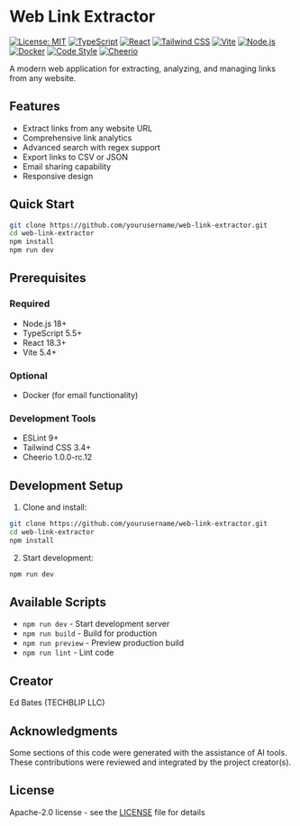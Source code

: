 # Web Link Extractor

[![License: MIT](https://img.shields.io/badge/License-MIT-yellow.svg)](https://opensource.org/licenses/MIT)  [![TypeScript](https://img.shields.io/badge/TypeScript-5.5-blue.svg)](https://www.typescriptlang.org/)  [![React](https://img.shields.io/badge/React-18.3-blue.svg)](https://reactjs.org/)  [![Tailwind CSS](https://img.shields.io/badge/Tailwind-3.4-blue.svg)](https://tailwindcss.com/)  [![Vite](https://img.shields.io/badge/Vite-5.4-blue.svg)](https://vitejs.dev/)  [![Node.js](https://img.shields.io/badge/Node.js-18+-green.svg)](https://nodejs.org/)  [![Docker](https://img.shields.io/badge/Docker-Optional-blue.svg)](https://www.docker.com/)  [![Code Style](https://img.shields.io/badge/Code_Style-ESLint-4B32C3.svg)](https://eslint.org/)  [![Cheerio](https://img.shields.io/badge/Cheerio-1.0.0--rc.12-orange.svg)](https://cheerio.js.org/)

A modern web application for extracting, analyzing, and managing links from any website.

## Features

- Extract links from any website URL
- Comprehensive link analytics
- Advanced search with regex support
- Export links to CSV or JSON
- Email sharing capability
- Responsive design

## Quick Start

```bash
git clone https://github.com/yourusername/web-link-extractor.git
cd web-link-extractor
npm install
npm run dev
```

## Prerequisites

### Required

- Node.js 18+
- TypeScript 5.5+
- React 18.3+
- Vite 5.4+

### Optional

- Docker (for email functionality)

### Development Tools

- ESLint 9+
- Tailwind CSS 3.4+
- Cheerio 1.0.0-rc.12

## Development Setup

1. Clone and install:

```bash
git clone https://github.com/yourusername/web-link-extractor.git
cd web-link-extractor
npm install
```

2. Start development:

```bash
npm run dev
```

## Available Scripts

- `npm run dev` - Start development server
- `npm run build` - Build for production
- `npm run preview` - Preview production build
- `npm run lint` - Lint code

## Creator

Ed Bates (TECHBLIP LLC)

## Acknowledgments

Some sections of this code were generated with the assistance of AI tools.  These contributions were reviewed and integrated by the project creator(s).

## License

Apache-2.0 license - see the [LICENSE](LICENSE) file for details
